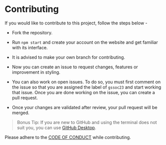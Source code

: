# Contributing

If you would like to contribute to this project, follow the steps below - 

- Fork the repository.

- Run `npm start` and create your account on the website and get familiar with its interface.

- It is advised to make your own branch for contributing.

- Now you can create an issue to request changes, features or improvement in styling.

- You can also work on open issues. To do so, you must first comment on the issue so that you are assigned the label of `gssoc23` and start working that issue. Once you are done working on the issue, you can create a pull request.

- Once your changes are validated after review, your pull request will be merged.

> Bonus Tip: If you are new to GitHub and using the terminal does not suit you, you can use [GitHub Desktop](https://desktop.github.com/).

Please adhere to the [CODE OF CONDUCT](CODE_OF_CONDUCT.md) while contributing.
